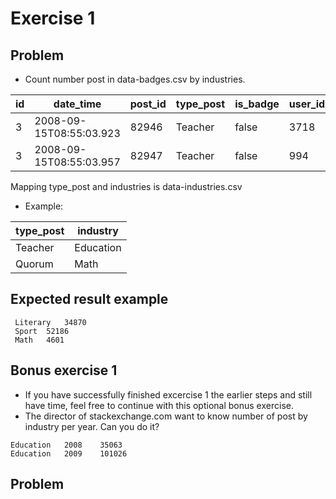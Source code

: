 # Exercise 1
## Problem 
- Count number post in data-badges.csv by industries.

| id |date_time  |post_id|type_post|is_badge|user_id|
|--|--|--|--|--|--
| 3 | 2008-09-15T08:55:03.923 |82946|Teacher|false|3718
|3|2008-09-15T08:55:03.957|82947|Teacher|false|994 

Mapping type_post and industries is data-industries.csv
 - Example:

| type_post | industry |
|--|--|
|Teacher|Education|
|Quorum|Math|

## Expected result example
```
 Literary	34870
 Sport	52186
 Math	4601
```
## Bonus exercise 1

- If you have successfully finished excercise 1 the earlier steps and still have time, feel free to continue with this optional bonus exercise.
- The director of stackexchange.com want to know number of post by industry per year. Can you do it?


```
Education	2008	35063
Education	2009	101026
```
## Problem

